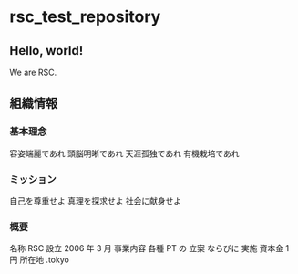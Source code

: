 # rsc_test_repository

## Hello, world!
We are RSC.

## 組織情報
### 基本理念
容姿端麗であれ
頭脳明晰であれ
天涯孤独であれ
有機栽培であれ
### ミッション
自己を尊重せよ
真理を探求せよ
社会に献身せよ
### 概要
名称	RSC
設立	2006 年 3 月
事業内容	各種 PT の 立案 ならびに 実施
資本金	1 円
所在地	.tokyo